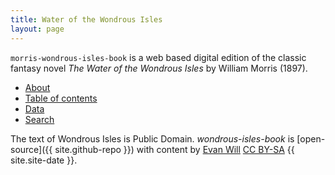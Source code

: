 ```yaml
---
title: Water of the Wondrous Isles
layout: page
---
```


`morris-wondrous-isles-book` is a web based digital edition of the classic fantasy novel *The Water of the Wondrous Isles* by William Morris (1897).

<ul class="index-buttons">
<li><a href="{{ '/about.html' | absolute_url }}">About</a></li>
<li><a href="{{ '/text/01toc.html' | absolute_url }}">Table of contents</a></li>
<li><a href="{{ '/data/' | absolute_url }}">Data</a></li>
<li><a href="{{ '/data/search.html' | absolute_url }}">Search</a></li>
</ul>

The text of Wondrous Isles is Public Domain. *wondrous-isles-book* is [open-source]({{ site.github-repo }}) with content by [Evan Will](https://github.com/evanwill) <a href="https://creativecommons.org/licenses/by-sa/4.0/" target="_blank" rel="noopener">CC BY-SA</a> {{ site.site-date }}.
